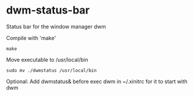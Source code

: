 # dwm-status-bar
Status bar for the window manager dwm

Compile with 'make' 
```
make
```

Move executable to /usr/local/bin 
```
sudo mv ./dwmstatus /usr/local/bin
```

Optional:
Add dwmstatus& before exec dwm in ~/.xinitrc for it to start with dwm
